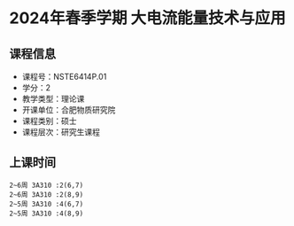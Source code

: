 # 2024年春季学期 大电流能量技术与应用 






## 课程信息

- 课程号：NSTE6414P.01
- 学分：2
- 教学类型：理论课
- 开课单位：合肥物质研究院
- 课程类别：硕士
- 课程层次：研究生课程

## 上课时间

```
2~6周 3A310 :2(6,7)
2~6周 3A310 :2(8,9)
2~5周 3A310 :4(6,7)
2~5周 3A310 :4(8,9)
```

